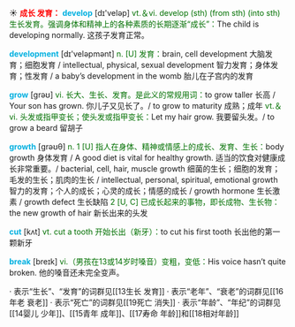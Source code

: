 ☀ <font color="red">**成长 发育：**</font>
<font color="sky blue">**develop**</font> [dɪ'veləp] 
<font color="rgb(227, 108, 9)">vt.＆vi. develop (sth) (from sth) (into sth) 生长发育。强调身体和精神上的各种素质的长期逐渐“成长”：</font>The child is developing normally. 这孩子发育正常。

<font color="sky blue">**development**</font> [dɪ'veləpmənt] 
<font color="rgb(227, 108, 9)">n. [U] 发育：</font>brain, cell development 大脑发育；细胞发育 / intellectual, physical, sexual development 智力发育；身体发育；性发育 / a baby’s development in the womb 胎儿在子宫内的发育

<font color="sky blue">**grow**</font> [ɡrəʊ] 
<font color="rgb(227, 108, 9)">vi. 长大、生长、发育。是此义的常规用词：</font>to grow taller 长高 / Your son has grown. 你儿子又见长了。/ to grow to maturity 成熟；成年 <font color="rgb(227, 108, 9)">vt.＆vi. 头发或指甲变长；使头发或指甲变长：</font>Let my hair grow. 我要留头发。/ to grow a beard 留胡子

<font color="sky blue">**growth**</font> [ɡrəʊθ] 
<font color="rgb(227, 108, 9)">n. 1 [U] 指人在身体、精神或情感上的成长、发育、生长：</font>body growth 身体发育 / A good diet is vital for healthy growth. 适当的饮食对健康成长非常重要。/ bacterial, cell, hair, muscle growth 细菌的生长；细胞的发育；毛发的生长；肌肉的生长 / intellectual, personal, spiritual, emotional growth 智力的发育；个人的成长；心灵的成长；情感的成长 / growth hormone 生长激素 / growth defect 生长缺陷 <font color="rgb(227, 108, 9)">2 [U, C] 已成长起来的事物，即长成物、生长物：</font>the new growth of hair 新长出来的头发

<font color="sky blue">**cut**</font> [kʌt] 
<font color="rgb(227, 108, 9)">vt. cut a tooth 开始长出（新牙）：</font>to cut his first tooth 长出他的第一颗新牙

<font color="sky blue">**break**</font> [breɪk] 
<font color="rgb(227, 108, 9)">vi.（男孩在13或14岁时嗓音）变粗，变低：</font>His voice hasn’t quite broken. 他的嗓音还未完全变声。

· 表示“生长”、“发育”的词群见[[13生长 发育]]
· 表示“老年”、“衰老”的词群见[[16年老 衰老]]
· 表示“死亡”的词群见[[19死亡 消失]]
· 表示“年龄”、“年纪”的词群见[[14婴儿 少年]]、[[15青年 成年]]、[[17寿命 年龄]]和[[18相对年龄]]
